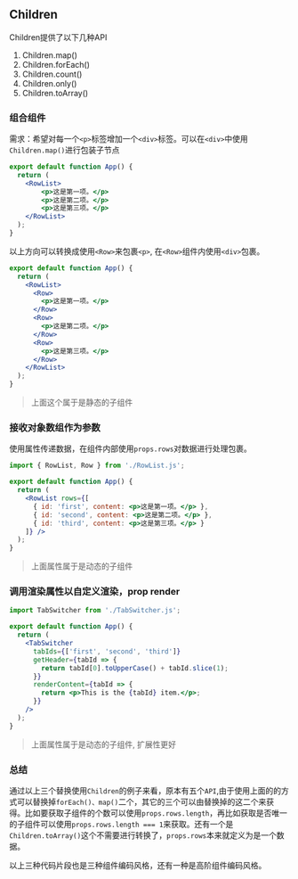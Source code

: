 

## Children

Children提供了以下几种API

1. Children.map()
2. Children.forEach()
3. Children.count()
4. Children.only()
5. Children.toArray()

### 组合组件

需求：希望对每一个`<p>`标签增加一个`<div>`标签。可以在`<div>`中使用`Children.map()`进行包装子节点

```jsx
export default function App() {
  return (
    <RowList>
        <p>这是第一项。</p>
        <p>这是第二项。</p>
        <p>这是第三项。</p>
    </RowList>
  );
}
```

以上方向可以转换成使用`<Row>`来包裹`<p>`, 在`<Row>`组件内使用`<div>`包裹。

```jsx
export default function App() {
  return (
    <RowList>
      <Row>
        <p>这是第一项。</p>
      </Row>
      <Row>
        <p>这是第二项。</p>
      </Row>
      <Row>
        <p>这是第三项。</p>
      </Row>
    </RowList>
  );
}
```

> 上面这个属于是静态的子组件

### 接收对象数组作为参数

使用属性传递数据，在组件内部使用`props.rows`对数据进行处理包裹。

```jsx
import { RowList, Row } from './RowList.js';

export default function App() {
  return (
    <RowList rows={[
      { id: 'first', content: <p>这是第一项。</p> },
      { id: 'second', content: <p>这是第二项。</p> },
      { id: 'third', content: <p>这是第三项。</p> }
    ]} />
  );
}
```

> 上面属性属于是动态的子组件

### 调用渲染属性以自定义渲染，prop render

```jsx
import TabSwitcher from './TabSwitcher.js';

export default function App() {
  return (
    <TabSwitcher
      tabIds={['first', 'second', 'third']}
      getHeader={tabId => {
        return tabId[0].toUpperCase() + tabId.slice(1);
      }}
      renderContent={tabId => {
        return <p>This is the {tabId} item.</p>;
      }}
    />
  );
}

```

> 上面属性属于是动态的子组件, 扩展性更好



### 总结

通过以上三个替换使用`Children`的例子来看，原本有五个`API`,由于使用上面的的方式可以替换掉`forEach()、map()`二个，其它的三个可以由替换掉的这二个来获得。比如要获取子组件的个数可以使用`props.rows.length`，再比如获取是否唯一的子组件可以使用`props.rows.length === 1`来获取。还有一个是`Children.toArray()`这个不需要进行转换了，`props.rows`本来就定义为是一个数据。

以上三种代码片段也是三种组件编码风格，还有一种是高阶组件编码风格。

